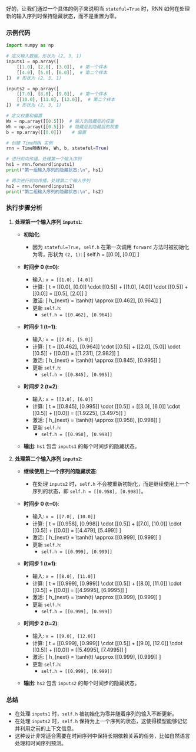 好的，让我们通过一个具体的例子来说明当 `stateful=True` 时，RNN 如何在处理新的输入序列时保持隐藏状态，而不是重置为零。

### 示例代码

```python
import numpy as np

# 定义输入数据，形状为 (2, 3, 1)
inputs1 = np.array([
    [[1.0], [2.0], [3.0]],  # 第一个样本
    [[4.0], [5.0], [6.0]],  # 第二个样本
])  # 形状为 (2, 3, 1)

inputs2 = np.array([
    [[7.0], [8.0], [9.0]],  # 第一个样本
    [[10.0], [11.0], [12.0]],  # 第二个样本
])  # 形状为 (2, 3, 1)

# 定义权重和偏置
Wx = np.array([[0.5]])  # 输入到隐藏层的权重
Wh = np.array([[0.5]])  # 隐藏层到隐藏层的权重
b = np.array([[0.0]])    # 偏置

# 创建 TimeRNN 实例
rnn = TimeRNN(Wx, Wh, b, stateful=True)

# 进行前向传播，处理第一个输入序列
hs1 = rnn.forward(inputs1)
print("第一组输入序列的隐藏状态:\n", hs1)

# 再次进行前向传播，处理第二个输入序列
hs2 = rnn.forward(inputs2)
print("第二组输入序列的隐藏状态:\n", hs2)
```

### 执行步骤分析

1. **处理第一个输入序列 `inputs1`**:
   - **初始化**:
     - 因为 `stateful=True`，`self.h` 在第一次调用 `forward` 方法时被初始化为零，形状为 `(2, 1)`:
       \[
       self.h = [[0.0], [0.0]]
       \]

   - **时间步 0 (t=0)**:
     - 输入: `x = [[1.0], [4.0]]`
     - 计算:
       \[
       t = [[0.0], [0.0]] \cdot [[0.5]] + [[1.0], [4.0]] \cdot [[0.5]] + [[0.0]] = [[0.5], [2.0]]
       \]
     - 激活:
       \[
       h_{next} = \tanh(t) \approx [[0.462], [0.964]]
       \]
     - 更新 `self.h`:
       - `self.h = [[0.462], [0.964]]`

   - **时间步 1 (t=1)**:
     - 输入: `x = [[2.0], [5.0]]`
     - 计算:
       \[
       t = [[0.462], [0.964]] \cdot [[0.5]] + [[2.0], [5.0]] \cdot [[0.5]] + [[0.0]] = [[1.231], [2.982]]
       \]
     - 激活:
       \[
       h_{next} = \tanh(t) \approx [[0.845], [0.995]]
       \]
     - 更新 `self.h`:
       - `self.h = [[0.845], [0.995]]`

   - **时间步 2 (t=2)**:
     - 输入: `x = [[3.0], [6.0]]`
     - 计算:
       \[
       t = [[0.845], [0.995]] \cdot [[0.5]] + [[3.0], [6.0]] \cdot [[0.5]] + [[0.0]] = [[1.9225], [3.4975]]
       \]
     - 激活:
       \[
       h_{next} = \tanh(t) \approx [[0.958], [0.998]]
       \]
     - 更新 `self.h`:
       - `self.h = [[0.958], [0.998]]`

   - **输出**: `hs1` 包含 `inputs1` 的每个时间步的隐藏状态。

2. **处理第二个输入序列 `inputs2`**:
   - **继续使用上一个序列的隐藏状态**:
     - 在处理 `inputs2` 时，`self.h` 不会被重新初始化，而是继续使用上一个序列的状态，即 `self.h = [[0.958], [0.998]]`。

   - **时间步 0 (t=0)**:
     - 输入: `x = [[7.0], [10.0]]`
     - 计算:
       \[
       t = [[0.958], [0.998]] \cdot [[0.5]] + [[7.0], [10.0]] \cdot [[0.5]] + [[0.0]] = [[4.479], [5.499]]
       \]
     - 激活:
       \[
       h_{next} = \tanh(t) \approx [[0.999], [0.999]]
       \]
     - 更新 `self.h`:
       - `self.h = [[0.999], [0.999]]`

   - **时间步 1 (t=1)**:
     - 输入: `x = [[8.0], [11.0]]`
     - 计算:
       \[
       t = [[0.999], [0.999]] \cdot [[0.5]] + [[8.0], [11.0]] \cdot [[0.5]] + [[0.0]] = [[4.9995], [6.9995]]
       \]
     - 激活:
       \[
       h_{next} = \tanh(t) \approx [[0.999], [0.999]]
       \]
     - 更新 `self.h`:
       - `self.h = [[0.999], [0.999]]`

   - **时间步 2 (t=2)**:
     - 输入: `x = [[9.0], [12.0]]`
     - 计算:
       \[
       t = [[0.999], [0.999]] \cdot [[0.5]] + [[9.0], [12.0]] \cdot [[0.5]] + [[0.0]] = [[5.4995], [7.4995]]
       \]
     - 激活:
       \[
       h_{next} = \tanh(t) \approx [[0.999], [0.999]]
       \]
     - 更新 `self.h`:
       - `self.h = [[0.999], [0.999]]`

   - **输出**: `hs2` 包含 `inputs2` 的每个时间步的隐藏状态。

### 总结
- 在处理 `inputs1` 时，`self.h` 被初始化为零并随着序列的输入不断更新。
- 在处理 `inputs2` 时，`self.h` 保持为上一个序列的状态，这使得模型能够记忆并利用之前的上下文信息。
- 这种设计非常适合需要在时间序列中保持长期依赖关系的任务，比如自然语言处理和时间序列预测。